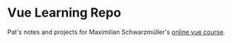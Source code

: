 # Vue Learning Repo
Pat's notes and projects for Maximilian Schwarzmüller's [online vue course](https://www.udemy.com/course/vuejs-2-the-complete-guide/).
